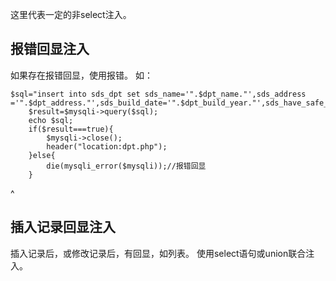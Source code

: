 这里代表一定的非select注入。
## **报错回显注入**
如果存在报错回显，使用报错。
如：
```
$sql="insert into sds_dpt set sds_name='".$dpt_name."',sds_address ='".$dpt_address."',sds_build_date='".$dpt_build_year."',sds_have_safe_card='".$dpt_has_cert."',sds_safe_card_num='".$dpt_cert_number."',sds_telephone='".$dpt_telephone_number."';";
	$result=$mysqli->query($sql);
	echo $sql;
	if($result===true){
		$mysqli->close();
		header("location:dpt.php");
	}else{
		die(mysqli_error($mysqli));//报错回显
	}
```

^
## **插入记录回显注入**
插入记录后，或修改记录后，有回显，如列表。
使用select语句或union联合注入。